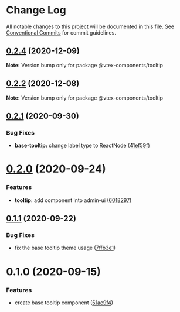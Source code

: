 # Change Log

All notable changes to this project will be documented in this file.
See [Conventional Commits](https://conventionalcommits.org) for commit guidelines.

## [0.2.4](https://github.com/vtex/onda/compare/@vtex-components/tooltip@0.2.2...@vtex-components/tooltip@0.2.4) (2020-12-09)

**Note:** Version bump only for package @vtex-components/tooltip





## [0.2.2](https://github.com/vtex/onda/compare/@vtex-components/tooltip@0.2.1...@vtex-components/tooltip@0.2.2) (2020-12-08)

**Note:** Version bump only for package @vtex-components/tooltip





## [0.2.1](https://github.com/vtex/onda/compare/@vtex-components/tooltip@0.2.0...@vtex-components/tooltip@0.2.1) (2020-09-30)


### Bug Fixes

* **base-tooltip:** change label type to ReactNode ([41ef59f](https://github.com/vtex/onda/commit/41ef59f8297dd3ec36ece9d200ca166d80f47326))





# [0.2.0](https://github.com/vtex/onda/compare/@vtex-components/tooltip@0.1.1...@vtex-components/tooltip@0.2.0) (2020-09-24)


### Features

* **tooltip:** add component into admin-ui ([6018297](https://github.com/vtex/onda/commit/60182974b568d9239b71876a7f0a19135be1d91d))





## [0.1.1](https://github.com/vtex/onda/compare/@vtex-components/tooltip@0.1.0...@vtex-components/tooltip@0.1.1) (2020-09-22)


### Bug Fixes

* fix the base tooltip theme usage ([7ffb3e1](https://github.com/vtex/onda/commit/7ffb3e14a6337777677056646a81116ea645e503))





# 0.1.0 (2020-09-15)


### Features

* create base tooltip component ([51ac9f4](https://github.com/vtex/onda/commit/51ac9f4877c487c33da7b1e6aba1bcc5f6ea0d4d))
